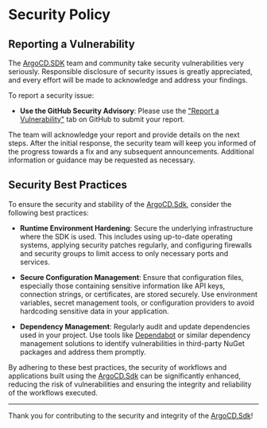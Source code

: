 # Security Policy

## Reporting a Vulnerability

The [ArgoCD.SDK](https://github.com/neuroglia-io/argocd-sdk) team and community take security vulnerabilities very seriously. Responsible disclosure of security issues is greatly appreciated, and every effort will be made to acknowledge and address your findings.

To report a security issue:

- **Use the GitHub Security Advisory**: Please use the ["Report a Vulnerability"](https://github.com/neuroglia-io/argocd-sdk/security/advisories/new) tab on GitHub to submit your report.

The team will acknowledge your report and provide details on the next steps. After the initial response, the security team will keep you informed of the progress towards a fix and any subsequent announcements. Additional information or guidance may be requested as necessary.

## Security Best Practices

To ensure the security and stability of the [ArgoCD.Sdk](https://github.com/neuroglia-io/argocd-sdk), consider the following best practices:

- **Runtime Environment Hardening**: Secure the underlying infrastructure where the SDK is used. This includes using up-to-date operating systems, applying security patches regularly, and configuring firewalls and security groups to limit access to only necessary ports and services.

- **Secure Configuration Management**: Ensure that configuration files, especially those containing sensitive information like API keys, connection strings, or certificates, are stored securely. Use environment variables, secret management tools, or configuration providers to avoid hardcoding sensitive data in your application.

- **Dependency Management**: Regularly audit and update dependencies used in your project. Use tools like [Dependabot](https://github.com/dependabot) or similar dependency management solutions to identify vulnerabilities in third-party NuGet packages and address them promptly.

By adhering to these best practices, the security of workflows and applications built using the [ArgoCD.Sdk](https://github.com/neuroglia-io/argocd-sdk) can be significantly enhanced, reducing the risk of vulnerabilities and ensuring the integrity and reliability of the workflows executed.

---

Thank you for contributing to the security and integrity of the [ArgoCD.Sdk](https://github.com/neuroglia-io/argocd-sdk)!